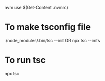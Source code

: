 nvm use $(Get-Content .nvmrc)

# To make tsconfig file

./node_modules/.bin/tsc --init
OR
npx tsc --inits

# To run tsc

npx tsc
